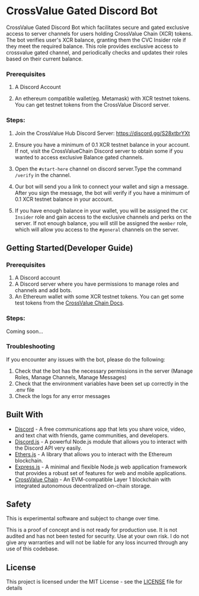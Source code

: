 # CrossValue Gated Discord Bot

CrossValue Gated Discord Bot which facilitates secure and gated exclusive access to server channels for users holding CrossValue Chain (XCR) tokens. The bot verifies user's XCR balance, granting them the CVC Insider role if they meet the required balance. This role provides exclusive access to crossvalue gated channel, and periodically checks and updates their roles based on their current balance.

### Prerequisites

1. A Discord Account

2. An ethereum compatible wallet(eg. Metamask) with XCR testnet tokens. You can get testnet tokens from the CrossValue Discord server.

### Steps:

1. Join the CrossValue Hub Discord Server: https://discord.gg/S28xtbrYXt

2. Ensure you have a minimum of 0.1 XCR testnet balance in your account. If not, visit the CrossValueChain Discord server to obtain some if you wanted to access exclusive Balance gated channels.

3. Open the `#⁠start-here` channel on discord server.Type the command `/verify` in the channel.

4. Our bot will send you a link to connect your wallet and sign a message. After you sign the message, the bot will verify if you have a minimum of 0.1 XCR testnet balance in your account.

5. If you have enough balance in your wallet, you will be assigned the `CVC Insider` role and gain access to the exclusive channels and perks on the server. If not enough balance, you will still be assigned the `member` role, which will allow you access to the `⁠#general` channels on the server.

## Getting Started(Developer Guide)

### Prerequisites

1. A Discord account
2. A Discord server where you have permissions to manage roles and channels and add bots.
3. An Ethereum wallet with some XCR testnet tokens. You can get some test tokens from the [CrossValue Chain Docs](https://docs.crossvalue.io/testnet/claim-kura-testnet-xcr).

### Steps:

Coming soon...

### Troubleshooting

If you encounter any issues with the bot, please do the following:

1. Check that the bot has the necessary permissions in the server (Manage Roles, Manage Channels, Manage Messages)
2. Check that the environment variables have been set up correctly in the .env file
3. Check the logs for any error messages

## Built With

- [Discord](https://discord.com/) - A free communications app that lets you share voice, video, and text chat with friends, game communities, and developers.
- [Discord.js](https://discord.js.org/) - A powerful Node.js module that allows you to interact with the Discord API very easily.
- [Ethers.js](https://docs.ethers.io/v5/) - A library that allows you to interact with the Ethereum blockchain.
- [Express.js](https://expressjs.com/) - A minimal and flexible Node.js web application framework that provides a robust set of features for web and mobile applications.
- [CrossValue Chain](https://crossvalue.io/) - An EVM-compatible Layer 1 blockchain with integrated autonomous decentralized on-chain storage.

## Safety

This is experimental software and subject to change over time.

This is a proof of concept and is not ready for production use. It is not audited and has not been tested for security. Use at your own risk.
I do not give any warranties and will not be liable for any loss incurred through any use of this codebase.

## License

This project is licensed under the MIT License - see the [LICENSE](LICENSE) file for details
